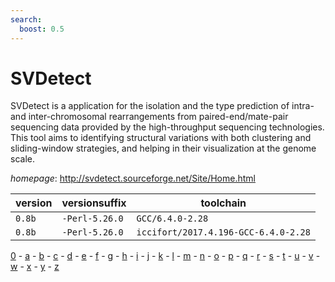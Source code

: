 ```yaml
---
search:
  boost: 0.5
---
```

# SVDetect

SVDetect is a application for the isolation and the type prediction of intra- and inter-chromosomal  rearrangements from paired-end/mate-pair sequencing data provided by the high-throughput sequencing technologies.  This tool aims to identifying structural variations with both clustering and sliding-window strategies, and  helping in their visualization at the genome scale.

*homepage*: <http://svdetect.sourceforge.net/Site/Home.html>

version | versionsuffix | toolchain
--------|---------------|----------
``0.8b`` | ``-Perl-5.26.0`` | ``GCC/6.4.0-2.28``
``0.8b`` | ``-Perl-5.26.0`` | ``iccifort/2017.4.196-GCC-6.4.0-2.28``

[0](../0/index.md) - [a](../a/index.md) - [b](../b/index.md) - [c](../c/index.md) - [d](../d/index.md) - [e](../e/index.md) - [f](../f/index.md) - [g](../g/index.md) - [h](../h/index.md) - [i](../i/index.md) - [j](../j/index.md) - [k](../k/index.md) - [l](../l/index.md) - [m](../m/index.md) - [n](../n/index.md) - [o](../o/index.md) - [p](../p/index.md) - [q](../q/index.md) - [r](../r/index.md) - [s](../s/index.md) - [t](../t/index.md) - [u](../u/index.md) - [v](../v/index.md) - [w](../w/index.md) - [x](../x/index.md) - [y](../y/index.md) - [z](../z/index.md)

